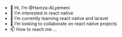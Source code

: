 - 👋 Hi, I’m @Hamza-ALyemeni
- 👀 I’m interested in react native
- 🌱 I’m currently learning react native and laravel
- 💞️ I’m looking to collaborate on react native projects
- 📫 How to reach me ...

<!---
Hamza-ALyemeni/Hamza-ALyemeni is a ✨ special ✨ repository because its `README.md` (this file) appears on your GitHub profile.
You can click the Preview link to take a look at your changes.
--->
